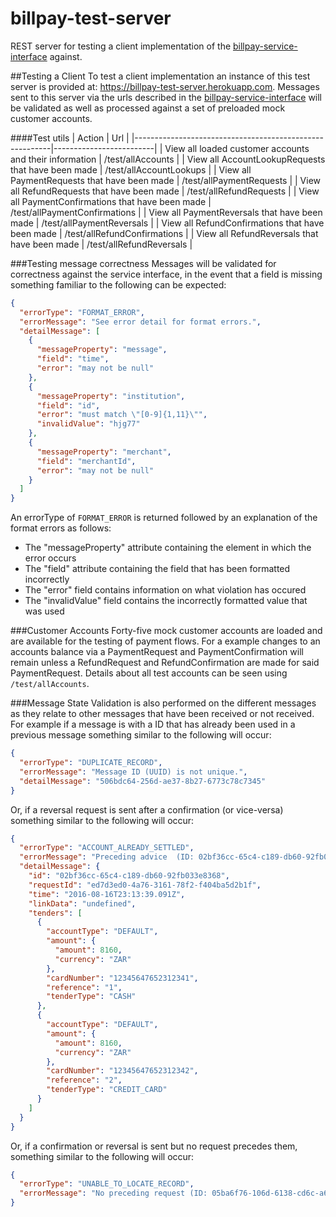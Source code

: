 # billpay-test-server
REST server for testing a client implementation of the [billpay-service-interface](https://github.com/electrumpayments/billpay-service-interface) against.

##Testing a Client
To test a client implementation an instance of this test server is provided at: https://billpay-test-server.herokuapp.com. Messages sent to this server via the urls described in the [billpay-service-interface](https://github.com/electrumpayments/billpay-service-interface) will be validated as well as processed against a set of preloaded mock customer accounts.

####Test utils
| Action                                                  | Url                     |
|---------------------------------------------------------|-------------------------|
| View all loaded customer accounts and their information | /test/allAccounts       |
| View all AccountLookupRequests that have been made     | /test/allAccountLookups |
| View all PaymentRequests that have been made     | /test/allPaymentRequests |
| View all RefundRequests that have been made     | /test/allRefundRequests |
| View all PaymentConfirmations that have been made     | /test/allPaymentConfirmations |
| View all PaymentReversals that have been made     | /test/allPaymentReversals |
| View all RefundConfirmations that have been made     | /test/allRefundConfirmations |
| View all RefundReversals that have been made     | /test/allRefundReversals |


###Testing message correctness
Messages will be validated for correctness against the service interface, in the event that a field is missing something familiar to the following can be expected:

```json
{
  "errorType": "FORMAT_ERROR",
  "errorMessage": "See error detail for format errors.",
  "detailMessage": [
    {
      "messageProperty": "message",
      "field": "time",
      "error": "may not be null"
    },
    {
      "messageProperty": "institution",
      "field": "id",
      "error": "must match \"[0-9]{1,11}\"",
      "invalidValue": "hjg77"
    },
    {
      "messageProperty": "merchant",
      "field": "merchantId",
      "error": "may not be null"
    }
  ]
}
```

An errorType of `FORMAT_ERROR` is returned followed by an explanation of the format errors as follows:

* The "messageProperty" attribute containing the element in which the error occurs
* The "field"  attribute containing the field that has been formatted incorrectly
* The "error" field contains information on what violation has occured
* The "invalidValue" field contains the incorrectly formatted value that was used

###Customer Accounts
Forty-five mock customer accounts are loaded and are available for the testing of payment flows. For a example changes to an accounts balance via a PaymentRequest and PaymentConfirmation will remain unless a RefundRequest and RefundConfirmation are made for said PaymentRequest. Details about all test accounts can be seen using `/test/allAccounts`.

###Message State
Validation is also performed on the different messages as they relate to other messages that have been received or not received. For example if a message is with a ID that has already been used in a previous message something similar to the following will occur:

```json
{
  "errorType": "DUPLICATE_RECORD",
  "errorMessage": "Message ID (UUID) is not unique.",
  "detailMessage": "506bdc64-256d-ae37-8b27-6773c78c7345"
}
```

Or, if a reversal request is sent after a confirmation (or vice-versa) something similar to the following will occur:

```json
{
  "errorType": "ACCOUNT_ALREADY_SETTLED",
  "errorMessage": "Preceding advice  (ID: 02bf36cc-65c4-c189-db60-92fb033e8368) for request found. Use GET /test/allPaymentConfirmations or /test/allPaymentReversals or /test/allRefundConfirmations or /test/allRefundReversals to see all advices",
  "detailMessage": {
    "id": "02bf36cc-65c4-c189-db60-92fb033e8368",
    "requestId": "ed7d3ed0-4a76-3161-78f2-f404ba5d2b1f",
    "time": "2016-08-16T23:13:39.091Z",
    "linkData": "undefined",
    "tenders": [
      {
        "accountType": "DEFAULT",
        "amount": {
          "amount": 8160,
          "currency": "ZAR"
        },
        "cardNumber": "12345647652312341",
        "reference": "1",
        "tenderType": "CASH"
      },
      {
        "accountType": "DEFAULT",
        "amount": {
          "amount": 8160,
          "currency": "ZAR"
        },
        "cardNumber": "12345647652312342",
        "reference": "2",
        "tenderType": "CREDIT_CARD"
      }
    ]
  }
}
```

Or, if a confirmation or reversal is sent but no request precedes them, something similar to the following will occur:

```json
{
  "errorType": "UNABLE_TO_LOCATE_RECORD",
  "errorMessage": "No preceding request (ID: 05ba6f76-106d-6138-cd6c-a685e18ccbd6) found for advice. Use GET /test/allPaymentRequests or /test/allRefundRequests to see all requests"
}
```
